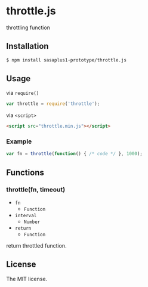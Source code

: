 # throttle.js

throttling function

## Installation

```sh
$ npm install sasaplus1-prototype/throttle.js
```

## Usage

via `require()`

```js
var throttle = require('throttle');
```

via `<script>`

```html
<script src="throttle.min.js"></script>
```

### Example

```js
var fn = throttle(function() { /* code */ }, 1000);
```

## Functions

### throttle(fn, timeout)

- `fn`
  - `Function`
- `interval`
  - `Number`
- `return`
  - `Function`

return throttled function.

## License

The MIT license.

